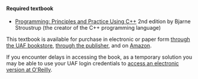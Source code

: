#### Required textbook

* [Programming: Principles and Practice Using C++](https://www.stroustrup.com/programming.html) 2nd edition by Bjarne Stroustrup (the creator of the C++ programming language)

This textbook is available for purchase in electronic or paper form [through the UAF bookstore](https://www.bkstr.com/alaskafairbanksstore/shop/textbooks-and-course-materials), [through the publisher](https://www.informit.com/store/programming-principles-and-practice-using-c-plus-plus-9780321992789), and on [Amazon](https://www.amazon.com/Programming-Principles-Practice-Using-C-ebook-dp-B00KPTEH8C/dp/B00KPTEH8C).

If you encounter delays in accessing the book, as a temporary solution you may be able to use your UAF login credentials to [access an electronic version at O'Reilly](https://www.oreilly.com/library/view/programming-principles-and/9780133796759/).

